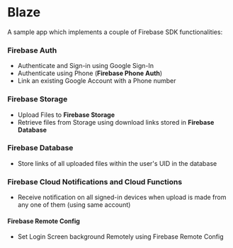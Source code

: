 # Blaze
A sample app which implements a couple of Firebase SDK functionalities:

### Firebase Auth
*  Authenticate and Sign-in using Google Sign-In
*  Authenticate using Phone (**Firebase Phone Auth**)
*  Link an existing Google Account with a Phone number

### Firebase Storage
* Upload Files to **Firebase Storage**
* Retrieve files from Storage using download links stored in **Firebase Database**

### Firebase Database
* Store links of all uploaded files within the user's UID in the database

### Firebase Cloud Notifications and Cloud Functions
* Receive notification on all signed-in devices when upload is made from any one of them (using same account)

#### Firebase Remote Config
* Set Login Screen background Remotely using Firebase Remote Config

